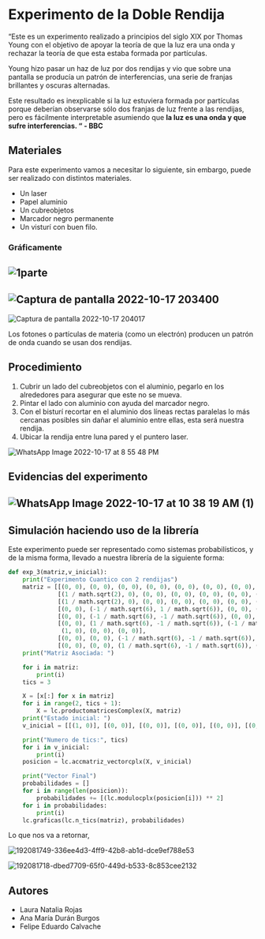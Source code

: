 # Experimento de la Doble Rendija

“Este es un experimento realizado a principios del siglo XIX por Thomas Young con el objetivo de apoyar la teoría de que la luz era una onda y rechazar la teoría de que esta estaba formada por partículas. 

Young hizo pasar un haz de luz por dos rendijas y vio que sobre una pantalla se producía un patrón de interferencias, una serie de franjas brillantes y oscuras alternadas.

Este resultado es inexplicable si la luz estuviera formada por partículas porque deberían observarse sólo dos franjas de luz frente a las rendijas, pero es fácilmente interpretable asumiendo que **la luz es una onda y que sufre interferencias. “ - BBC**

## Materiales
Para este experimento vamos a necesitar lo siguiente, sin embargo, puede ser realizado con distintos materiales.

- Un laser
- Papel aluminio
- Un cubreobjetos
- Marcador negro permanente
- Un visturí con buen filo.

### Gráficamente
![1parte](https://user-images.githubusercontent.com/87900830/196315329-abe8807d-87b8-46f9-b5c6-2f20ade32a11.png)
---
![Captura de pantalla 2022-10-17 203400](https://user-images.githubusercontent.com/87900830/196315346-b17f9186-8095-4438-b239-da40e34f838c.png)
---
![Captura de pantalla 2022-10-17 204017](https://user-images.githubusercontent.com/87900830/196315366-2c7f9e13-0be6-46be-8a02-d23e1ad76320.png)

Los fotones o partículas de materia (como un electrón) producen un patrón de onda cuando se usan dos rendijas.

## Procedimiento

1. Cubrir un lado del cubreobjetos con el aluminio, pegarlo en los alrededores para asegurar que este no se mueva.
2. Pintar el lado con aluminio con ayuda del marcador negro.
3. Con el bisturí recortar en el aluminio dos líneas rectas paralelas lo más cercanas posibles sin dañar el aluminio entre ellas, esta será nuestra rendija.
4. Ubicar la rendija entre luna pared y el puntero laser.

![WhatsApp Image 2022-10-17 at 8 55 48 PM](https://user-images.githubusercontent.com/87900830/196317822-ce1f9d20-b7ed-46b1-b9da-8b7e57fa6cdc.jpeg)

## Evidencias del experimento
![WhatsApp Image 2022-10-17 at 10 38 19 AM (1)](https://user-images.githubusercontent.com/87900830/196315608-a1fedb9f-4648-4069-be7a-792ac17f2096.jpeg)
---
## Simulación haciendo uso de la librería
Este experimento puede ser representado como sistemas probabilísticos, y de la misma forma, llevado a nuestra librería de la siguiente forma:

```python
def exp_3(matriz,v_inicial):
    print("Experimento Cuantico con 2 rendijas")
    matriz = [[(0, 0), (0, 0), (0, 0), (0, 0), (0, 0), (0, 0), (0, 0), (0, 0)],
              [(1 / math.sqrt(2), 0), (0, 0), (0, 0), (0, 0), (0, 0), (0, 0), (0, 0), (0, 0)],
              [(1 / math.sqrt(2), 0), (0, 0), (0, 0), (0, 0), (0, 0), (0, 0), (0, 0), (0, 0)],
              [(0, 0), (-1 / math.sqrt(6), 1 / math.sqrt(6)), (0, 0), (1, 0), (0, 0), (0, 0), (0, 0), (0, 0)],
              [(0, 0), (-1 / math.sqrt(6), -1 / math.sqrt(6)), (0, 0), (0, 0), (1, 0), (0, 0), (0, 0), (0, 0)],
              [(0, 0), (1 / math.sqrt(6), -1 / math.sqrt(6)), (-1 / math.sqrt(6), 1 / math.sqrt(6)), (0, 0), (0, 0),
               (1, 0), (0, 0), (0, 0)],
              [(0, 0), (0, 0), (-1 / math.sqrt(6), -1 / math.sqrt(6)), (0, 0), (0, 0), (0, 0), (1, 0), (0, 0)],
              [(0, 0), (0, 0), (1 / math.sqrt(6), -1 / math.sqrt(6)), (0, 0), (0, 0), (0, 0), (0, 0), (1, 0)]]
    print("Matriz Asociada: ")

    for i in matriz:
        print(i)
    tics = 3

    X = [x[:] for x in matriz]
    for i in range(2, tics + 1):
        X = lc.productomatricesComplex(X, matriz)
    print("Estado inicial: ")
    v_inicial = [[(1, 0)], [(0, 0)], [(0, 0)], [(0, 0)], [(0, 0)], [(0, 0)], [(0, 0)], [(0, 0)]]

    print("Numero de tics:", tics)
    for i in v_inicial:
        print(i)
    posicion = lc.accmatriz_vectorcplx(X, v_inicial)

    print("Vector Final")
    probabilidades = []
    for i in range(len(posicion)):
        probabilidades += [(lc.modulocplx(posicion[i])) ** 2]
    for i in probabilidades:
        print(i)
    lc.graficas(lc.n_tics(matriz), probabilidades)
```
Lo que nos va a retornar,

![192081749-336ee4d3-4ff9-42b8-ab1d-dce9ef788e53](https://user-images.githubusercontent.com/87900830/196323109-e00e342d-9474-41cd-980f-2f24a24ecb74.png)

![192081718-dbed7709-65f0-449d-b533-8c853cee2132](https://user-images.githubusercontent.com/87900830/196323026-e8c00e8d-a3c7-4803-b66a-8ea7879e36eb.png)



## Autores
- Laura Natalia Rojas
- Ana María Durán Burgos
- Felipe Eduardo Calvache
